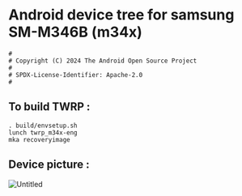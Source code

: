 # Android device tree for samsung SM-M346B (m34x)

```
#
# Copyright (C) 2024 The Android Open Source Project
#
# SPDX-License-Identifier: Apache-2.0
#
```
## To build TWRP :

```
. build/envsetup.sh
lunch twrp_m34x-eng
mka recoveryimage
```
## Device picture :
![Untitled](https://github.com/user-attachments/assets/053af623-fec7-46f6-9f78-2cf665faaa36)
